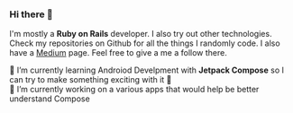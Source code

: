### Hi there 👋

I'm mostly a **Ruby on Rails** developer. I also try out other technologies. Check my repositories on Github for all the things I randomly code. I also have a [Medium](https://medium.com/@anMagpie) page. Feel free to give a me a follow there.

🌱 I’m currently learning Androiod Develpment with **Jetpack Compose** so I can try to make something exciting with it :star2:<br>
🔭 I’m currently working on a various apps that would help be better understand Compose

<!--
**zprima/zprima** is a ✨ _special_ ✨ repository because its `README.md` (this file) appears on your GitHub profile.

Here are some ideas to get you started:

- 🔭 I’m currently working on ...
- 🌱 I’m currently learning ...
- 👯 I’m looking to collaborate on ...
- 🤔 I’m looking for help with ...
- 💬 Ask me about ...
- 📫 How to reach me: ...
- 😄 Pronouns: ...
- ⚡ Fun fact: ...
-->
